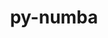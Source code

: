---
title: "py-numba"
layout: cache
categories: [package, develop-2023-06-25]
meta: {"versions": ["0.57.0"], "compilers": ["gcc@=11.1.0", "gcc@=11.3.0"], "oss": ["ubuntu20.04", "ubuntu22.04"], "platforms": ["linux"], "targets": ["x86_64_v3"], "stacks": ["data-vis-sdk", "e4s", "ml-linux-x86_64-cpu", "ml-linux-x86_64-cuda", "ml-linux-x86_64-rocm", "root"], "num_specs": 7, "num_specs_by_stack": {"root": 7, "ml-linux-x86_64-rocm": 2, "ml-linux-x86_64-cpu": 2, "e4s": 2, "data-vis-sdk": 1, "ml-linux-x86_64-cuda": 2}}
spec_details: [{"hash": "fowjny5456o32tatslmemipdtlgh4hd6", "compiler": "gcc@=11.3.0", "versions": ["0.57.0"], "os": "ubuntu22.04", "platform": "linux", "target": "x86_64_v3", "variants": ["build_system=python_pip"], "stacks": ["root", "ml-linux-x86_64-rocm", "ml-linux-x86_64-cpu"], "size": "-", "tarball": "https://binaries.spack.io/develop-2023-06-25/build_cache/linux-ubuntu22.04-x86_64_v3/gcc-11.3.0/py-numba-0.57.0/linux-ubuntu22.04-x86_64_v3-gcc-11.3.0-py-numba-0.57.0-fowjny5456o32tatslmemipdtlgh4hd6.spack"}, {"hash": "chttrtdjnh6cmfqzxxo67fnb77shl4ub", "compiler": "gcc@=11.1.0", "versions": ["0.57.0"], "os": "ubuntu20.04", "platform": "linux", "target": "x86_64_v3", "variants": ["build_system=python_pip"], "stacks": ["e4s", "root"], "size": "-", "tarball": "https://binaries.spack.io/develop-2023-06-25/build_cache/linux-ubuntu20.04-x86_64_v3/gcc-11.1.0/py-numba-0.57.0/linux-ubuntu20.04-x86_64_v3-gcc-11.1.0-py-numba-0.57.0-chttrtdjnh6cmfqzxxo67fnb77shl4ub.spack"}, {"hash": "ammsuu32ix5lnw7ox3kstfjlyeggsfkr", "compiler": "gcc@=11.1.0", "versions": ["0.57.0"], "os": "ubuntu20.04", "platform": "linux", "target": "x86_64_v3", "variants": ["build_system=python_pip"], "stacks": ["data-vis-sdk", "root"], "size": "-", "tarball": "https://binaries.spack.io/develop-2023-06-25/build_cache/linux-ubuntu20.04-x86_64_v3/gcc-11.1.0/py-numba-0.57.0/linux-ubuntu20.04-x86_64_v3-gcc-11.1.0-py-numba-0.57.0-ammsuu32ix5lnw7ox3kstfjlyeggsfkr.spack"}, {"hash": "2ay7dp6d3diom7hhp27q45rr6inbgkbq", "compiler": "gcc@=11.3.0", "versions": ["0.57.0"], "os": "ubuntu22.04", "platform": "linux", "target": "x86_64_v3", "variants": ["build_system=python_pip"], "stacks": ["ml-linux-x86_64-cuda", "root"], "size": "-", "tarball": "https://binaries.spack.io/develop-2023-06-25/build_cache/linux-ubuntu22.04-x86_64_v3/gcc-11.3.0/py-numba-0.57.0/linux-ubuntu22.04-x86_64_v3-gcc-11.3.0-py-numba-0.57.0-2ay7dp6d3diom7hhp27q45rr6inbgkbq.spack"}, {"hash": "r5tci7nezclflekhkr2zjfeoarwtylvs", "compiler": "gcc@=11.1.0", "versions": ["0.57.0"], "os": "ubuntu20.04", "platform": "linux", "target": "x86_64_v3", "variants": ["build_system=python_pip"], "stacks": ["e4s", "root"], "size": "-", "tarball": "https://binaries.spack.io/develop-2023-06-25/build_cache/linux-ubuntu20.04-x86_64_v3/gcc-11.1.0/py-numba-0.57.0/linux-ubuntu20.04-x86_64_v3-gcc-11.1.0-py-numba-0.57.0-r5tci7nezclflekhkr2zjfeoarwtylvs.spack"}, {"hash": "7evgm47rzfyb7x652csi53lye3yymf46", "compiler": "gcc@=11.3.0", "versions": ["0.57.0"], "os": "ubuntu22.04", "platform": "linux", "target": "x86_64_v3", "variants": ["build_system=python_pip"], "stacks": ["ml-linux-x86_64-cuda", "root"], "size": "-", "tarball": "https://binaries.spack.io/develop-2023-06-25/build_cache/linux-ubuntu22.04-x86_64_v3/gcc-11.3.0/py-numba-0.57.0/linux-ubuntu22.04-x86_64_v3-gcc-11.3.0-py-numba-0.57.0-7evgm47rzfyb7x652csi53lye3yymf46.spack"}, {"hash": "bfuxm4sjlgntucapizha5aj3el6fmkw4", "compiler": "gcc@=11.3.0", "versions": ["0.57.0"], "os": "ubuntu22.04", "platform": "linux", "target": "x86_64_v3", "variants": ["build_system=python_pip"], "stacks": ["root", "ml-linux-x86_64-rocm", "ml-linux-x86_64-cpu"], "size": "-", "tarball": "https://binaries.spack.io/develop-2023-06-25/build_cache/linux-ubuntu22.04-x86_64_v3/gcc-11.3.0/py-numba-0.57.0/linux-ubuntu22.04-x86_64_v3-gcc-11.3.0-py-numba-0.57.0-bfuxm4sjlgntucapizha5aj3el6fmkw4.spack"}]
---